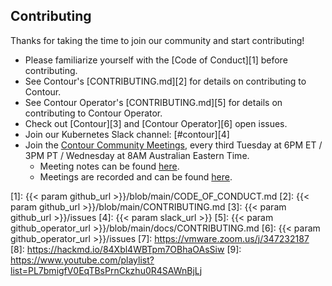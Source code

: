 ## Contributing

Thanks for taking the time to join our community and start contributing!

- Please familiarize yourself with the [Code of Conduct][1] before contributing.
- See Contour's [CONTRIBUTING.md][2] for details on contributing to Contour.
- See Contour Operator's [CONTRIBUTING.md][5] for details on contributing to Contour Operator.
- Check out [Contour][3] and [Contour Operator][6] open issues.
- Join our Kubernetes Slack channel: [#contour][4]
- Join the [Contour Community Meetings](https://vmware.zoom.us/j/347232187), every third Tuesday at 6PM ET / 3PM PT 
/ Wednesday at 8AM Australian Eastern Time.
  - Meeting notes can be found [here](https://hackmd.io/84Xbl4WBTpm7OBhaOAsSiw).
  - Meetings are recorded and can be found [here](https://www.youtube.com/playlist?list=PL7bmigfV0EqTBsPrnCkzhu0R4SAWnBjLj).

[1]: {{< param github_url >}}/blob/main/CODE_OF_CONDUCT.md
[2]: {{< param github_url >}}/blob/main/CONTRIBUTING.md
[3]: {{< param github_url >}}/issues
[4]: {{< param slack_url >}}
[5]: {{< param github_operator_url >}}/blob/main/docs/CONTRIBUTING.md
[6]: {{< param github_operator_url >}}/issues
[7]: https://vmware.zoom.us/j/347232187
[8]: https://hackmd.io/84Xbl4WBTpm7OBhaOAsSiw
[9]: https://www.youtube.com/playlist?list=PL7bmigfV0EqTBsPrnCkzhu0R4SAWnBjLj
